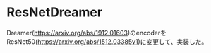 # ResNetDreamer

Dreamer(<a>https://arxiv.org/abs/1912.01603</a>)のencoderをResNet50(<a>https://arxiv.org/abs/1512.03385v1</a>)に変更して、実装した。
